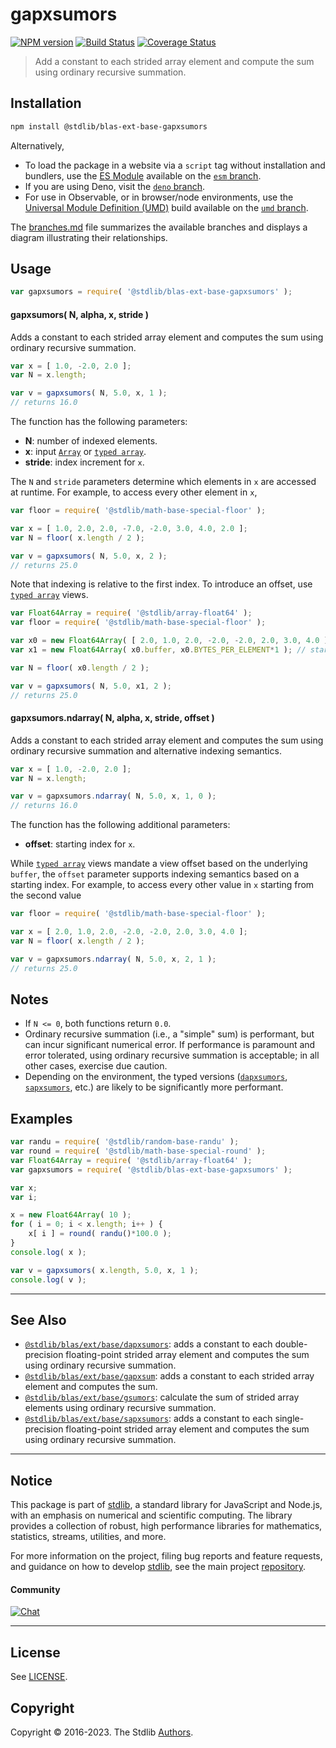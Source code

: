 <!--

@license Apache-2.0

Copyright (c) 2020 The Stdlib Authors.

Licensed under the Apache License, Version 2.0 (the "License");
you may not use this file except in compliance with the License.
You may obtain a copy of the License at

   http://www.apache.org/licenses/LICENSE-2.0

Unless required by applicable law or agreed to in writing, software
distributed under the License is distributed on an "AS IS" BASIS,
WITHOUT WARRANTIES OR CONDITIONS OF ANY KIND, either express or implied.
See the License for the specific language governing permissions and
limitations under the License.

-->

# gapxsumors

[![NPM version][npm-image]][npm-url] [![Build Status][test-image]][test-url] [![Coverage Status][coverage-image]][coverage-url] <!-- [![dependencies][dependencies-image]][dependencies-url] -->

> Add a constant to each strided array element and compute the sum using ordinary recursive summation.

<section class="intro">

</section>

<!-- /.intro -->

<section class="installation">

## Installation

```bash
npm install @stdlib/blas-ext-base-gapxsumors
```

Alternatively,

-   To load the package in a website via a `script` tag without installation and bundlers, use the [ES Module][es-module] available on the [`esm` branch][esm-url].
-   If you are using Deno, visit the [`deno` branch][deno-url].
-   For use in Observable, or in browser/node environments, use the [Universal Module Definition (UMD)][umd] build available on the [`umd` branch][umd-url].

The [branches.md][branches-url] file summarizes the available branches and displays a diagram illustrating their relationships.

</section>

<section class="usage">

## Usage

```javascript
var gapxsumors = require( '@stdlib/blas-ext-base-gapxsumors' );
```

#### gapxsumors( N, alpha, x, stride )

Adds a constant to each strided array element and computes the sum using ordinary recursive summation.

```javascript
var x = [ 1.0, -2.0, 2.0 ];
var N = x.length;

var v = gapxsumors( N, 5.0, x, 1 );
// returns 16.0
```

The function has the following parameters:

-   **N**: number of indexed elements.
-   **x**: input [`Array`][mdn-array] or [`typed array`][mdn-typed-array].
-   **stride**: index increment for `x`.

The `N` and `stride` parameters determine which elements in `x` are accessed at runtime. For example, to access every other element in `x`,

```javascript
var floor = require( '@stdlib/math-base-special-floor' );

var x = [ 1.0, 2.0, 2.0, -7.0, -2.0, 3.0, 4.0, 2.0 ];
var N = floor( x.length / 2 );

var v = gapxsumors( N, 5.0, x, 2 );
// returns 25.0
```

Note that indexing is relative to the first index. To introduce an offset, use [`typed array`][mdn-typed-array] views.

<!-- eslint-disable stdlib/capitalized-comments -->

```javascript
var Float64Array = require( '@stdlib/array-float64' );
var floor = require( '@stdlib/math-base-special-floor' );

var x0 = new Float64Array( [ 2.0, 1.0, 2.0, -2.0, -2.0, 2.0, 3.0, 4.0 ] );
var x1 = new Float64Array( x0.buffer, x0.BYTES_PER_ELEMENT*1 ); // start at 2nd element

var N = floor( x0.length / 2 );

var v = gapxsumors( N, 5.0, x1, 2 );
// returns 25.0
```

#### gapxsumors.ndarray( N, alpha, x, stride, offset )

Adds a constant to each strided array element and computes the sum using ordinary recursive summation and alternative indexing semantics.

```javascript
var x = [ 1.0, -2.0, 2.0 ];
var N = x.length;

var v = gapxsumors.ndarray( N, 5.0, x, 1, 0 );
// returns 16.0
```

The function has the following additional parameters:

-   **offset**: starting index for `x`.

While [`typed array`][mdn-typed-array] views mandate a view offset based on the underlying `buffer`, the `offset` parameter supports indexing semantics based on a starting index. For example, to access every other value in `x` starting from the second value

```javascript
var floor = require( '@stdlib/math-base-special-floor' );

var x = [ 2.0, 1.0, 2.0, -2.0, -2.0, 2.0, 3.0, 4.0 ];
var N = floor( x.length / 2 );

var v = gapxsumors.ndarray( N, 5.0, x, 2, 1 );
// returns 25.0
```

</section>

<!-- /.usage -->

<section class="notes">

## Notes

-   If `N <= 0`, both functions return `0.0`.
-   Ordinary recursive summation (i.e., a "simple" sum) is performant, but can incur significant numerical error. If performance is paramount and error tolerated, using ordinary recursive summation is acceptable; in all other cases, exercise due caution.
-   Depending on the environment, the typed versions ([`dapxsumors`][@stdlib/blas/ext/base/dapxsumors], [`sapxsumors`][@stdlib/blas/ext/base/sapxsumors], etc.) are likely to be significantly more performant.

</section>

<!-- /.notes -->

<section class="examples">

## Examples

<!-- eslint no-undef: "error" -->

```javascript
var randu = require( '@stdlib/random-base-randu' );
var round = require( '@stdlib/math-base-special-round' );
var Float64Array = require( '@stdlib/array-float64' );
var gapxsumors = require( '@stdlib/blas-ext-base-gapxsumors' );

var x;
var i;

x = new Float64Array( 10 );
for ( i = 0; i < x.length; i++ ) {
    x[ i ] = round( randu()*100.0 );
}
console.log( x );

var v = gapxsumors( x.length, 5.0, x, 1 );
console.log( v );
```

</section>

<!-- /.examples -->

<section class="references">

</section>

<!-- /.references -->

<!-- Section for related `stdlib` packages. Do not manually edit this section, as it is automatically populated. -->

<section class="related">

* * *

## See Also

-   <span class="package-name">[`@stdlib/blas/ext/base/dapxsumors`][@stdlib/blas/ext/base/dapxsumors]</span><span class="delimiter">: </span><span class="description">adds a constant to each double-precision floating-point strided array element and computes the sum using ordinary recursive summation.</span>
-   <span class="package-name">[`@stdlib/blas/ext/base/gapxsum`][@stdlib/blas/ext/base/gapxsum]</span><span class="delimiter">: </span><span class="description">adds a constant to each strided array element and computes the sum.</span>
-   <span class="package-name">[`@stdlib/blas/ext/base/gsumors`][@stdlib/blas/ext/base/gsumors]</span><span class="delimiter">: </span><span class="description">calculate the sum of strided array elements using ordinary recursive summation.</span>
-   <span class="package-name">[`@stdlib/blas/ext/base/sapxsumors`][@stdlib/blas/ext/base/sapxsumors]</span><span class="delimiter">: </span><span class="description">adds a constant to each single-precision floating-point strided array element and computes the sum using ordinary recursive summation.</span>

</section>

<!-- /.related -->

<!-- Section for all links. Make sure to keep an empty line after the `section` element and another before the `/section` close. -->


<section class="main-repo" >

* * *

## Notice

This package is part of [stdlib][stdlib], a standard library for JavaScript and Node.js, with an emphasis on numerical and scientific computing. The library provides a collection of robust, high performance libraries for mathematics, statistics, streams, utilities, and more.

For more information on the project, filing bug reports and feature requests, and guidance on how to develop [stdlib][stdlib], see the main project [repository][stdlib].

#### Community

[![Chat][chat-image]][chat-url]

---

## License

See [LICENSE][stdlib-license].


## Copyright

Copyright &copy; 2016-2023. The Stdlib [Authors][stdlib-authors].

</section>

<!-- /.stdlib -->

<!-- Section for all links. Make sure to keep an empty line after the `section` element and another before the `/section` close. -->

<section class="links">

[npm-image]: http://img.shields.io/npm/v/@stdlib/blas-ext-base-gapxsumors.svg
[npm-url]: https://npmjs.org/package/@stdlib/blas-ext-base-gapxsumors

[test-image]: https://github.com/stdlib-js/blas-ext-base-gapxsumors/actions/workflows/test.yml/badge.svg?branch=main
[test-url]: https://github.com/stdlib-js/blas-ext-base-gapxsumors/actions/workflows/test.yml?query=branch:main

[coverage-image]: https://img.shields.io/codecov/c/github/stdlib-js/blas-ext-base-gapxsumors/main.svg
[coverage-url]: https://codecov.io/github/stdlib-js/blas-ext-base-gapxsumors?branch=main

<!--

[dependencies-image]: https://img.shields.io/david/stdlib-js/blas-ext-base-gapxsumors.svg
[dependencies-url]: https://david-dm.org/stdlib-js/blas-ext-base-gapxsumors/main

-->

[chat-image]: https://img.shields.io/gitter/room/stdlib-js/stdlib.svg
[chat-url]: https://gitter.im/stdlib-js/stdlib/

[stdlib]: https://github.com/stdlib-js/stdlib

[stdlib-authors]: https://github.com/stdlib-js/stdlib/graphs/contributors

[umd]: https://github.com/umdjs/umd
[es-module]: https://developer.mozilla.org/en-US/docs/Web/JavaScript/Guide/Modules

[deno-url]: https://github.com/stdlib-js/blas-ext-base-gapxsumors/tree/deno
[umd-url]: https://github.com/stdlib-js/blas-ext-base-gapxsumors/tree/umd
[esm-url]: https://github.com/stdlib-js/blas-ext-base-gapxsumors/tree/esm
[branches-url]: https://github.com/stdlib-js/blas-ext-base-gapxsumors/blob/main/branches.md

[stdlib-license]: https://raw.githubusercontent.com/stdlib-js/blas-ext-base-gapxsumors/main/LICENSE

[mdn-array]: https://developer.mozilla.org/en-US/docs/Web/JavaScript/Reference/Global_Objects/Array

[mdn-typed-array]: https://developer.mozilla.org/en-US/docs/Web/JavaScript/Reference/Global_Objects/TypedArray

<!-- <related-links> -->

[@stdlib/blas/ext/base/dapxsumors]: https://github.com/stdlib-js/blas-ext-base-dapxsumors

[@stdlib/blas/ext/base/gapxsum]: https://github.com/stdlib-js/blas-ext-base-gapxsum

[@stdlib/blas/ext/base/gsumors]: https://github.com/stdlib-js/blas-ext-base-gsumors

[@stdlib/blas/ext/base/sapxsumors]: https://github.com/stdlib-js/blas-ext-base-sapxsumors

<!-- </related-links> -->

</section>

<!-- /.links -->
